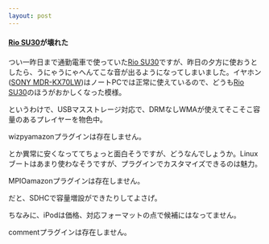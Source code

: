 ```yaml
---
layout: post
---
```

<h4><a href="/?page=Rio+SU30" class="wikipage">Rio SU30</a>が壊れた</h4>
<p>つい一昨日まで通勤電車で使っていた<a href="/?page=Rio+SU30" class="wikipage">Rio SU30</a>ですが、昨日の夕方に使おうとしたら、うにゃうにゃへんてこな音が出るようになってしまいました。イヤホン(<a href="/?page=SONY+MDR%2DKX70LW" class="wikipage">SONY MDR-KX70LW</a>)はノートPCでは正常に使えているので、どうも<a href="/?page=Rio+SU30" class="wikipage">Rio SU30</a>のほうがおかしくなった模様。</p>
<p>というわけで、USBマスストレージ対応で、DRMなしWMAが使えてそこそこ容量のあるプレイヤーを物色中。</p>
<p>wizpy<span class="error">amazonプラグインは存在しません。</span></p>
<p>とか異常に安くなっててちょっと面白そうですが、どうなんでしょうか。Linuxブートはあまり使わなそうですが、プラグインでカスタマイズできるのは魅力。</p>
<p>MPIO<span class="error">amazonプラグインは存在しません。</span></p>
<p>だと、SDHCで容量増設ができたりしてよさげ。</p>
<p>ちなみに、iPodは価格、対応フォーマットの点で候補にはなってません。</p>
<p><span class="error">commentプラグインは存在しません。</span> </p>
